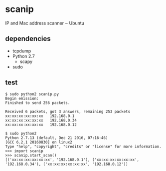 # scanip
IP and Mac address scanner ‒ Ubuntu

## dependencies
- tcpdump
- Python 2.7
  - scapy
- sudo

## test
```console
$ sudo python2 scanip.py
Begin emission:
Finished to send 256 packets.

Received 6 packets, got 3 answers, remaining 253 packets
xx:xx:xx:xx:xx:xx   192.168.0.1
xx:xx:xx:xx:xx:xx   192.168.0.34
xx:xx:xx:xx:xx:xx   192.168.0.12
```

```console
$ sudo python2
Python 2.7.13 (default, Dec 21 2016, 07:16:46) 
[GCC 6.2.1 20160830] on linux2
Type "help", "copyright", "credits" or "license" for more information.
>>> import scanip
>>> scanip.start_scan()
[('xx:xx:xx:xx:xx:xx', '192.168.0.1'), ('xx:xx:xx:xx:xx:xx', '192.168.0.34'), ('xx:xx:xx:xx:xx:xx', '192.168.0.12')]

```
